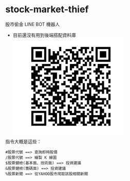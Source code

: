 # stock-market-thief
股市偷金 LINE BOT 機器人

* 目前還沒有用到後端搭配資料庫
![Demo](https://github.com/Chanshenlee/stock-market-thief/blob/main/image/stock-market-thief.png?raw=true)





指令大概是這些：

    #股票代號 ==> 查詢即時股價
    /股票代號 ==> 繪製 K 線圖
    $股票健檢(基本面、技術面) ==> 投資建議
    &股票健檢(籌碼面) ==> 投資建議
    %股票新聞 ==> 從YAHOO股市爬取該股相關新聞



